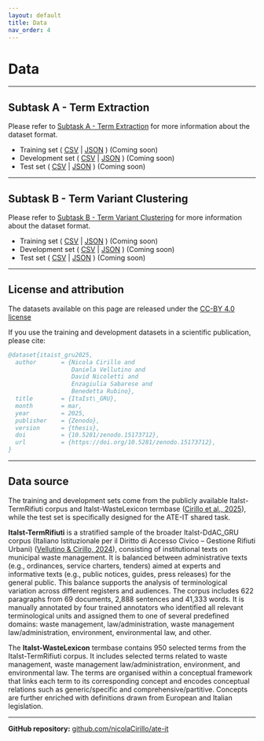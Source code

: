 ```yaml
---
layout: default
title: Data
nav_order: 4
---
```


# Data

---
## Subtask A - Term Extraction

Please refer to [Subtask A - Term Extraction](subtask_a.md) for more information about the dataset format.

- Training set ( [CSV]() \| [JSON]() ) (Coming soon)
- Development set  ( [CSV]() \| [JSON]() ) (Coming soon)
- Test set   ( [CSV]() \| [JSON]() ) (Coming soon)

---
## Subtask B - Term Variant Clustering

Please refer to [Subtask B - Term Variant Clustering](subtask_b.md) for more information about the dataset format.

- Training set  ( [CSV]() \| [JSON]() ) (Coming soon)
- Development set ( [CSV]() \| [JSON]() ) (Coming soon)
- Test set ( [CSV]() \| [JSON]() ) (Coming soon)

---
## License and attribution
The datasets available on this page are released under the [CC-BY 4.0 license](https://creativecommons.org/licenses/by/4.0/)

If you use the training and development datasets in a scientific publication, please cite:

```bibtex
@dataset{itaist_gru2025,
  author       = {Nicola Cirillo and
                  Daniela Vellutino and
                  David Nicoletti and
                  Enzagiulia Sabarese and
                  Benedetta Rubino},
  title        = {ItaIst\_GRU},
  month        = mar,
  year         = 2025,
  publisher    = {Zenodo},
  version      = {thesis},
  doi          = {10.5281/zenodo.15173712},
  url          = {https://doi.org/10.5281/zenodo.15173712},
}
```

---
## Data source
The training and development sets come from the publicly available ItaIst-TermRifiuti corpus and ItaIst-WasteLexicon termbase ([Cirillo et al., 2025](references.md)), while the test set is specifically designed for the ATE-IT shared task.

**ItaIst-TermRifiuti** is a stratified sample of the broader ItaIst-DdAC_GRU corpus (Italiano Istituzionale per il Diritto di Accesso Civico – Gestione Rifiuti Urbani) ([Vellutino & Cirillo, 2024](references.md)), consisting of institutional texts on municipal waste management.
It is balanced between administrative texts (e.g., ordinances, service charters, tenders) aimed at experts and informative texts (e.g., public notices, guides, press releases) for the general public.
This balance supports the analysis of terminological variation across different registers and audiences.
The corpus includes 622 paragraphs from 69 documents, 2,888 sentences and 41,333 words.
It is manually annotated by four trained annotators who identified all relevant terminological units and assigned them to one of several predefined domains: waste management, law/administration, waste management law/administration, environment, environmental law, and other.

The **ItaIst-WasteLexicon** termbase contains 950 selected terms from the ItaIst-TermRifiuti corpus.
It includes selected terms related to waste management, waste management law/administration, environment, and environmental law.
The terms are organised within a conceptual framework that links each term to its corresponding concept and encodes conceptual relations such as generic/specific and comprehensive/partitive.
Concepts are further enriched with definitions drawn from European and Italian legislation.

---
**GitHub repository:** [github.com/nicolaCirillo/ate-it](https://github.com/nicolaCirillo/ate-it)
